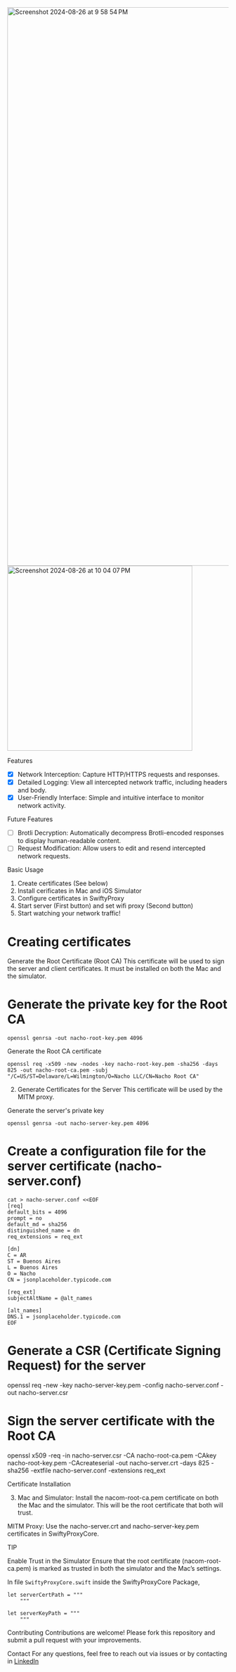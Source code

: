 <img width="1271" alt="Screenshot 2024-08-26 at 9 58 54 PM" src="https://github.com/user-attachments/assets/818e1042-5273-4fd8-a0fc-6165e23333e9">


<img width="421" alt="Screenshot 2024-08-26 at 10 04 07 PM" src="https://github.com/user-attachments/assets/05ff27f7-b419-4021-b5c1-72ef72ed5ab1">


Features
- [x] Network Interception: Capture HTTP/HTTPS requests and responses.
- [x] Detailed Logging: View all intercepted network traffic, including headers and body.
- [x] User-Friendly Interface: Simple and intuitive interface to monitor network activity.

Future Features
- [ ] Brotli Decryption: Automatically decompress Brotli-encoded responses to display human-readable content.
- [ ] Request Modification: Allow users to edit and resend intercepted network requests.

Basic Usage

1. Create certificates (See below)
2. Install cerificates in Mac and iOS Simulator
3. Configure certificates in SwiftyProxy
4. Start server (First button) and set wifi proxy (Second button)
5. Start watching your network traffic!

# Creating certificates

Generate the Root Certificate (Root CA)
This certificate will be used to sign the server and client certificates. It must be installed on both the Mac and the simulator.

# Generate the private key for the Root CA
```
openssl genrsa -out nacho-root-key.pem 4096
```

Generate the Root CA certificate
```
openssl req -x509 -new -nodes -key nacho-root-key.pem -sha256 -days 825 -out nacho-root-ca.pem -subj "/C=US/ST=Delaware/L=Wilmington/O=Nacho LLC/CN=Nacho Root CA"
```
2. Generate Certificates for the Server
This certificate will be used by the MITM proxy.

Generate the server's private key
```
openssl genrsa -out nacho-server-key.pem 4096
```

# Create a configuration file for the server certificate (nacho-server.conf)
```
cat > nacho-server.conf <<EOF
[req]
default_bits = 4096
prompt = no
default_md = sha256
distinguished_name = dn
req_extensions = req_ext

[dn]
C = AR
ST = Buenos Aires
L = Buenos Aires
O = Nacho
CN = jsonplaceholder.typicode.com

[req_ext]
subjectAltName = @alt_names

[alt_names]
DNS.1 = jsonplaceholder.typicode.com
EOF
```

# Generate a CSR (Certificate Signing Request) for the server
openssl req -new -key nacho-server-key.pem -config nacho-server.conf -out nacho-server.csr

# Sign the server certificate with the Root CA
openssl x509 -req -in nacho-server.csr -CA nacho-root-ca.pem -CAkey nacho-root-key.pem -CAcreateserial -out nacho-server.crt -days 825 -sha256 -extfile nacho-server.conf -extensions req_ext

Certificate Installation

3. Mac and Simulator:
Install the nacom-root-ca.pem certificate on both the Mac and the simulator. This will be the root certificate that both will trust.

MITM Proxy: Use the nacho-server.crt and nacho-server-key.pem certificates in SwiftyProxyCore.

TIP

Enable Trust in the Simulator
Ensure that the root certificate (nacom-root-ca.pem) is marked as trusted in both the simulator and the Mac’s settings.


In file `SwiftyProxyCore.swift` inside the SwiftyProxyCore Package, 

```
let serverCertPath = """
    """

let serverKeyPath = """
    """
```


Contributing
Contributions are welcome! Please fork this repository and submit a pull request with your improvements.

Contact
For any questions, feel free to reach out via issues or by contacting in [LinkedIn](https://www.linkedin.com/in/ignacio-molina-portoles-a4b844173/)
